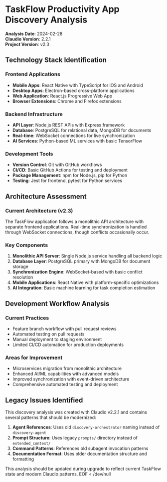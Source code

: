 # TaskFlow Productivity App Discovery Analysis

**Analysis Date**: 2024-02-28  
**Claudio Version**: 2.2.1  
**Project Version**: v2.3

## Technology Stack Identification

### Frontend Applications
- **Mobile Apps**: React Native with TypeScript for iOS and Android
- **Desktop Apps**: Electron-based cross-platform applications  
- **Web Application**: React.js Progressive Web App
- **Browser Extensions**: Chrome and Firefox extensions

### Backend Infrastructure  
- **API Layer**: Node.js REST APIs with Express framework
- **Database**: PostgreSQL for relational data, MongoDB for documents
- **Real-time**: WebSocket connections for live synchronization
- **AI Services**: Python-based ML services with basic TensorFlow

### Development Tools
- **Version Control**: Git with GitHub workflows
- **CI/CD**: Basic GitHub Actions for testing and deployment
- **Package Management**: npm for Node.js, pip for Python
- **Testing**: Jest for frontend, pytest for Python services

## Architecture Assessment

### Current Architecture (v2.3)
The TaskFlow application follows a monolithic API architecture with separate frontend applications. Real-time synchronization is handled through WebSocket connections, though conflicts occasionally occur.

### Key Components
1. **Monolithic API Server**: Single Node.js service handling all backend logic
2. **Database Layer**: PostgreSQL primary with MongoDB for document storage
3. **Synchronization Engine**: WebSocket-based with basic conflict resolution
4. **Mobile Applications**: React Native with platform-specific optimizations
5. **AI Integration**: Basic machine learning for task completion estimation

## Development Workflow Analysis

### Current Practices
- Feature branch workflow with pull request reviews
- Automated testing on pull requests
- Manual deployment to staging environment
- Limited CI/CD automation for production deployments

### Areas for Improvement
- Microservices migration from monolithic architecture
- Enhanced AI/ML capabilities with advanced models
- Improved synchronization with event-driven architecture
- Comprehensive automated testing and deployment

## Legacy Issues Identified

This discovery analysis was created with Claudio v2.2.1 and contains several patterns that should be modernized:

1. **Agent References**: Uses old `discovery-orchestrator` naming instead of `discovery-agent`
2. **Prompt Structure**: Uses legacy `prompts/` directory instead of `extended_context/`
3. **Command Patterns**: References old subagent invocation patterns
4. **Documentation Format**: Uses older documentation structure and formatting

This analysis should be updated during upgrade to reflect current TaskFlow state and modern Claudio patterns.
EOF < /dev/null